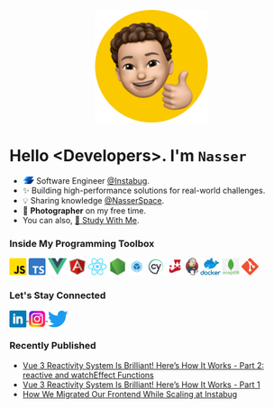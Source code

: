 <p style="text-align: center;">
<img src="icons/me.png" width="200" height="200" />

# Hello \<Developers\>. I'm `Nasser`  

</p>


* <img src="icons/instabug.png" width="20" draggable="false"> Software Engineer <a href="https://instabug.com/"> @Instabug</a>.
* ✨ Building high-performance solutions for real-world challenges.
* 💡 Sharing knowledge [@NasserSpace](https://nasserspace.hashnode.dev/).
* 📸 **Photographer** on my free time.
* You can also, [🎒 Study With Me](https://nasserspace.notion.site/3cd59d30e12a4349949270ff696c9e5b).

### Inside My Programming Toolbox

<code><img height="30" src="icons/js.png"></code>
<code><img height="30" src="icons/ts.png"></code>
<code><img height="30" src="icons/vue.png"></code>
<code><img height="30" src="icons/angular.png"></code>
<code><img height="30" src="icons/react.png"></code>
<code><img height="30" src="icons/node.png"></code>
<code><img height="30" src="icons/webpack.png"></code>
<code><img height="30" src="icons/cypress.png"></code>
<code><img height="30" src="icons/jest.webp"></code>
<code><img height="30" src="icons/jenkins.png"></code>
<code><img height="30" src="icons/docker.png"></code>
<code><img height="30" src="icons/mongo.png"></code>
<code><img height="30" src="icons/git.png"></code>

### Let's Stay Connected
<p align="left">
  <a href="https://www.linkedin.com/in/nasserahmed009/" target="blank">
    <img align="center" src="icons/linkedin.png" alt="Ahmed Nasser" height="30" />
  </a>
  <a href="https://instagram.com/nasser_ahmed009" target="blank">
    <img align="center" src="icons/instagram.png" alt="nasser_ahmed009" height="30"/>
  </a>
  <a href="https://twitter.com/nasser_ahmed009" target="blank">
    <img align="center" src="icons/twitter.png" alt="nasser_ahmed009" height="30"/>
  </a>
</p>

### Recently Published
* [Vue 3 Reactivity System Is Brilliant! Here’s How It Works - Part 2: reactive and watchEffect Functions](https://nasserspace.hashnode.dev/vue3-reactivity-building-reactive-watcheffect-functions)
* [Vue 3 Reactivity System Is Brilliant! Here’s How It Works - Part 1](https://nasserspace.hashnode.dev/vue-3-reactivity-building-trigger-function)
* [How We Migrated Our Frontend While Scaling at Instabug](https://www.instabug.com/blog/how-we-migrated-our-front-end-while-scaling-at-instabug)


